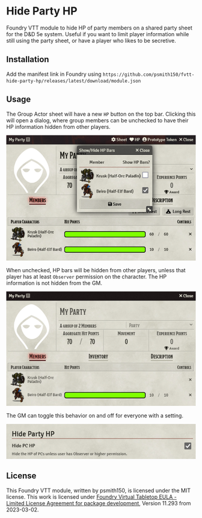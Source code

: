 # Hide Party HP
Foundry VTT module to hide HP of party members on a shared party sheet for the D&D 5e system. Useful if you want to limit player information while still using the party sheet, or have a player who likes to be secretive.

## Installation
Add the manifest link in Foundry using `https://github.com/psmith150/fvtt-hide-party-hp/releases/latest/download/module.json`

## Usage
The Group Actor sheet will have a new `HP` button on the top bar. Clicking this will open a dialog, where group members can be unchecked to have their HP information hidden from other players.

![Configuration dialog](/screenshots/configuration-dialog.png)

When unchecked, HP bars will be hidden from other players, unless that player has at least `Observer` permission on the character. The HP information is not hidden from the GM.

![Player view](/screenshots/player-view.png)

The GM can toggle this behavior on and off for everyone with a setting.

![Settings](/screenshots/settings.png)

## License
This Foundry VTT module, written by psmith150, is licensed under the MIT license.
This work is licensed under [Foundry Virtual Tabletop EULA - Limited License Agreement for package development](https://foundryvtt.com/article/license/), Version 11.293 from 2023-03-02.